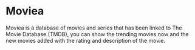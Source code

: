# Moviea
Moviea is a database of movies and series that has been linked to The Movie Database (TMDB), you can show  the trending movies now and the new movies added with the rating and description of the movie.
